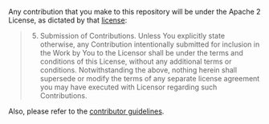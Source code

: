 Any contribution that you make to this repository will
be under the Apache 2 License, as dictated by that
[license](http://www.apache.org/licenses/LICENSE-2.0.html):

> 5. Submission of Contributions. Unless You explicitly state otherwise,
>    any Contribution intentionally submitted for inclusion in the Work
>    by You to the Licensor shall be under the terms and conditions of
>    this License, without any additional terms or conditions.
>    Notwithstanding the above, nothing herein shall supersede or modify
>    the terms of any separate license agreement you may have executed
>    with Licensor regarding such Contributions.

Also, please refer to the [contributor guidelines](docs/etc/HowToContribute.md).
